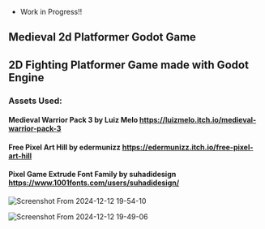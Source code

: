 - Work in Progress!!

## Medieval 2d Platformer Godot Game
## 2D Fighting Platformer Game made with Godot Engine

### Assets Used: 
#### Medieval Warrior Pack 3 by Luiz Melo https://luizmelo.itch.io/medieval-warrior-pack-3
#### Free Pixel Art Hill by edermunizz https://edermunizz.itch.io/free-pixel-art-hill
#### Pixel Game Extrude Font Family by suhadidesign https://www.1001fonts.com/users/suhadidesign/

![Screenshot From 2024-12-12 19-54-10](https://github.com/user-attachments/assets/f18b5a6f-18a9-415b-9979-8bdf9f3b6efa)

![Screenshot From 2024-12-12 19-49-06](https://github.com/user-attachments/assets/4b985521-d1c6-47db-a00b-4112cb76a3df)

